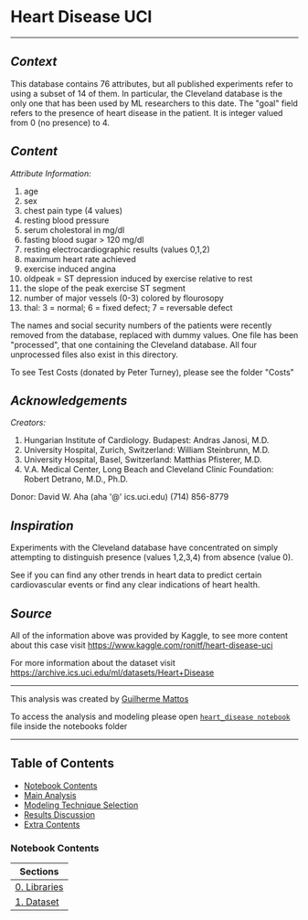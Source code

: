 # **Heart Disease UCI**

---

## *Context*
This database contains 76 attributes, but all published experiments refer to using a subset of 14 of them. In particular, the Cleveland database is the only one that has been used by ML researchers to this date. The "goal" field refers to the presence of heart disease in the patient. It is integer valued from 0 (no presence) to 4.

## *Content*

*Attribute Information:*

01. age
02. sex
03. chest pain type (4 values)
04. resting blood pressure
05. serum cholestoral in mg/dl  
06. fasting blood sugar > 120 mg/dl
07. resting electrocardiographic results (values 0,1,2)
08. maximum heart rate achieved
09. exercise induced angina
10. oldpeak = ST depression induced by exercise relative to rest
11. the slope of the peak exercise ST segment
12. number of major vessels (0-3) colored by flourosopy
13. thal: 3 = normal; 6 = fixed defect; 7 = reversable defect

The names and social security numbers of the patients were recently removed from the database, replaced with dummy values. One file has been "processed", that one containing the Cleveland database. All four unprocessed files also exist in this directory.

To see Test Costs (donated by Peter Turney), please see the folder "Costs"

## *Acknowledgements*

*Creators:*

1. Hungarian Institute of Cardiology. Budapest: Andras Janosi, M.D.
2. University Hospital, Zurich, Switzerland: William Steinbrunn, M.D.
3. University Hospital, Basel, Switzerland: Matthias Pfisterer, M.D.
4. V.A. Medical Center, Long Beach and Cleveland Clinic Foundation: Robert Detrano, M.D., Ph.D.

Donor: David W. Aha (aha '@' ics.uci.edu) (714) 856-8779

## *Inspiration*
Experiments with the Cleveland database have concentrated on simply attempting to distinguish presence (values 1,2,3,4) from absence (value 0).

See if you can find any other trends in heart data to predict certain cardiovascular events or find any clear indications of heart health.

## *Source*

All of the information above was provided by Kaggle, to see more content about this case visit https://www.kaggle.com/ronitf/heart-disease-uci

For more information about the dataset visit https://archive.ics.uci.edu/ml/datasets/Heart+Disease

---

This analysis was created by [Guilherme Mattos](https://www.linkedin.com/in/guilhermefmattos/)

To access the analysis and modeling please open [`heart_disease notebook`](./notebooks/heart_disease.ipynb) file inside the notebooks folder

--- 

## **Table of Contents**

- [Notebook Contents](#Notebook-Contents)
- [Main Analysis](#Main-Analysis)
- [Modeling Technique Selection](#Modeling-Technique-Selection)
- [Results Discussion](#Results-Discussion)
- [Extra Contents](#Extra-Contents)

### **Notebook Contents**

| Sections |
| ------- |
| [0. Libraries](./notebooks/heart_disease.ipynb/#0.-Libraries) |
| [1. Dataset](./notebooks/heart_disease.ipynb/#1.-Dataset) |